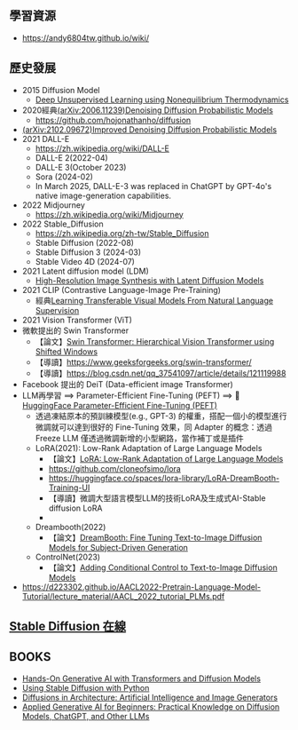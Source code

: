 ## 學習資源
- https://andy6804tw.github.io/wiki/
## 歷史發展
- 2015 Diffusion Model
  - [Deep Unsupervised Learning using Nonequilibrium Thermodynamics](https://proceedings.mlr.press/v37/sohl-dickstein15.pdf)
- 2020經典[(arXiv:2006.11239)Denoising Diffusion Probabilistic Models](https://arxiv.org/abs/2006.11239)
  - https://github.com/hojonathanho/diffusion 
- [(arXiv:2102.09672)Improved Denoising Diffusion Probabilistic Models](https://arxiv.org/abs/2102.09672)
- 2021 DALL-E
  - https://zh.wikipedia.org/wiki/DALL-E
  - DALL-E 2(2022-04)
  - DALL-E 3(October 2023)
  - Sora (2024-02)
  - In March 2025, DALL-E-3 was replaced in ChatGPT by GPT-4o's native image-generation capabilities.
- 2022 Midjourney
  - https://zh.wikipedia.org/wiki/Midjourney 
- 2022 Stable_Diffusion
  - https://zh.wikipedia.org/zh-tw/Stable_Diffusion
  - Stable Diffusion (2022-08)
  - Stable Diffusion 3 (2024-03)
  - Stable Video 4D (2024-07)
- 2021 Latent diffusion model (LDM)
  - [High-Resolution Image Synthesis with Latent Diffusion Models](https://arxiv.org/abs/2112.10752) 
- 2021 CLIP (Contrastive Language-Image Pre-Training)
  - 經典[Learning Transferable Visual Models From Natural Language Supervision](https://arxiv.org/abs/2103.00020) 
- 2021 Vision Transformer (ViT)
- 微軟提出的 Swin Transformer
  - 【論文】[Swin Transformer: Hierarchical Vision Transformer using Shifted Windows](https://arxiv.org/abs/2103.14030)
  - 【導讀】https://www.geeksforgeeks.org/swin-transformer/
  - 【導讀】https://blog.csdn.net/qq_37541097/article/details/121119988
- Facebook 提出的 DeiT (Data-efficient image Transformer)
- LLM再學習 ==> Parameter-Efficient Fine-Tuning (PEFT) ==> 🤗 [HuggingFace Parameter-Efficient Fine-Tuning (PEFT)](https://github.com/huggingface/peft)
  - 透過凍結原本的預訓練模型(e.g., GPT-3) 的權重，搭配一個小的模型進行微調就可以達到很好的 Fine-Tuning 效果，同 Adapter 的概念：透過 Freeze LLM 僅透過微調新增的小型網路，當作補丁或是插件
  - LoRA(2021): Low-Rank Adaptation of Large Language Models
    - 【論文】[LoRA: Low-Rank Adaptation of Large Language Models](https://arxiv.org/abs/2106.09685)
    - https://github.com/cloneofsimo/lora
    - https://huggingface.co/spaces/lora-library/LoRA-DreamBooth-Training-UI
    - 【導讀】微調大型語言模型LLM的技術LoRA及生成式AI-Stable diffusion LoRA
    - 
  - Dreambooth(2022)
    - 【論文】[DreamBooth: Fine Tuning Text-to-Image Diffusion Models for Subject-Driven Generation](https://arxiv.org/abs/2208.12242) 
  - ControlNet(2023)
    - 【論文】[Adding Conditional Control to Text-to-Image Diffusion Models](https://arxiv.org/abs/2302.05543)  
- https://d223302.github.io/AACL2022-Pretrain-Language-Model-Tutorial/lecture_material/AACL_2022_tutorial_PLMs.pdf


## [Stable Diffusion 在線](https://stablediffusionweb.com/zh-tw)
## BOOKS
- [Hands-On Generative AI with Transformers and Diffusion Models](https://learning.oreilly.com/library/view/hands-on-generative-ai/9781098149239/)
- [Using Stable Diffusion with Python](https://learning.oreilly.com/library/view/using-stable-diffusion/9781835086377/)
- [Diffusions in Architecture: Artificial Intelligence and Image Generators](https://learning.oreilly.com/library/view/diffusions-in-architecture/9781394191772/)
- [Applied Generative AI for Beginners: Practical Knowledge on Diffusion Models, ChatGPT, and Other LLMs]()
